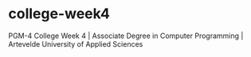 # college-week4
PGM-4 College Week 4 | Associate Degree in Computer Programming | Artevelde University of Applied Sciences 
